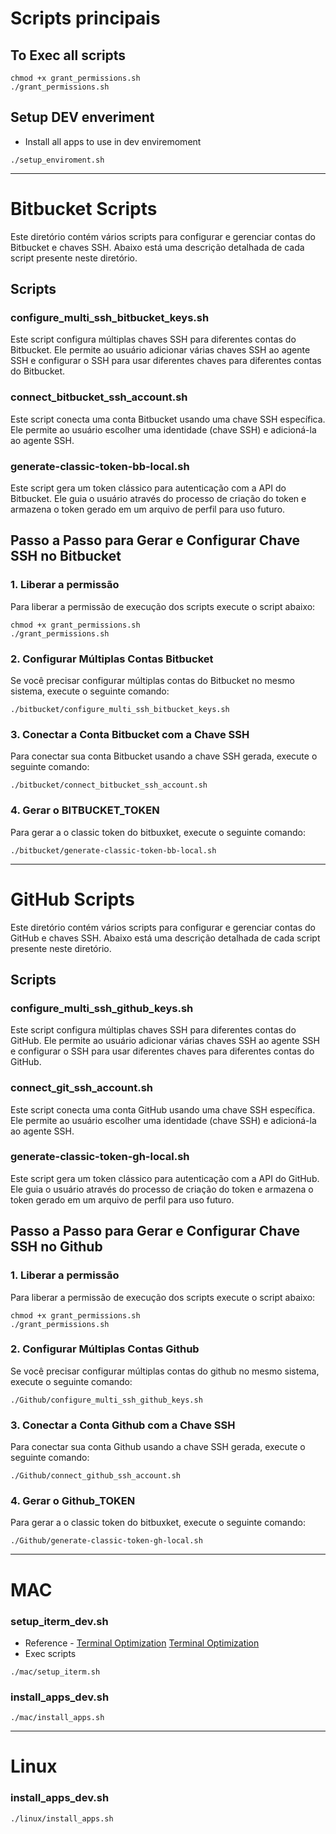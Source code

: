 # Scripts principais 

## To Exec all scripts
```shell script
chmod +x grant_permissions.sh
./grant_permissions.sh
```

## Setup DEV enveriment
* Install all apps to use in dev enviremoment
```shell script
./setup_enviroment.sh
```

______________________________________________________________________________________________________________________________


# Bitbucket Scripts

Este diretório contém vários scripts para configurar e gerenciar contas do Bitbucket e chaves SSH. Abaixo está uma descrição detalhada de cada script presente neste diretório.

## Scripts

### configure_multi_ssh_bitbucket_keys.sh
Este script configura múltiplas chaves SSH para diferentes contas do Bitbucket. Ele permite ao usuário adicionar várias chaves SSH ao agente SSH e configurar o SSH para usar diferentes chaves para diferentes contas do Bitbucket.

### connect_bitbucket_ssh_account.sh
Este script conecta uma conta Bitbucket usando uma chave SSH específica. Ele permite ao usuário escolher uma identidade (chave SSH) e adicioná-la ao agente SSH.

### generate-classic-token-bb-local.sh
Este script gera um token clássico para autenticação com a API do Bitbucket. Ele guia o usuário através do processo de criação do token e armazena o token gerado em um arquivo de perfil para uso futuro.

## Passo a Passo para Gerar e Configurar Chave SSH no Bitbucket

### 1. Liberar a permissão
Para liberar a permissão de execução dos scripts execute o script abaixo:
```shell
chmod +x grant_permissions.sh
./grant_permissions.sh
```

### 2. Configurar Múltiplas Contas Bitbucket
Se você precisar configurar múltiplas contas do Bitbucket no mesmo sistema, execute o seguinte comando:
```shell
./bitbucket/configure_multi_ssh_bitbucket_keys.sh
```

### 3. Conectar a Conta Bitbucket com a Chave SSH
Para conectar sua conta Bitbucket usando a chave SSH gerada, execute o seguinte comando:
```shell
./bitbucket/connect_bitbucket_ssh_account.sh
```

### 4. Gerar o BITBUCKET_TOKEN 
Para gerar a o classic token do bitbuxket, execute o seguinte comando:
```shell
./bitbucket/generate-classic-token-bb-local.sh
```


______________________________________________________________________________________________________________________________

# GitHub Scripts

Este diretório contém vários scripts para configurar e gerenciar contas do GitHub e chaves SSH. Abaixo está uma descrição detalhada de cada script presente neste diretório.

## Scripts

### configure_multi_ssh_github_keys.sh
Este script configura múltiplas chaves SSH para diferentes contas do GitHub. Ele permite ao usuário adicionar várias chaves SSH ao agente SSH e configurar o SSH para usar diferentes chaves para diferentes contas do GitHub.

### connect_git_ssh_account.sh
Este script conecta uma conta GitHub usando uma chave SSH específica. Ele permite ao usuário escolher uma identidade (chave SSH) e adicioná-la ao agente SSH.

### generate-classic-token-gh-local.sh
Este script gera um token clássico para autenticação com a API do GitHub. Ele guia o usuário através do processo de criação do token e armazena o token gerado em um arquivo de perfil para uso futuro.

## Passo a Passo para Gerar e Configurar Chave SSH no Github

### 1. Liberar a permissão
Para liberar a permissão de execução dos scripts execute o script abaixo:
```shell
chmod +x grant_permissions.sh
./grant_permissions.sh
```

### 2. Configurar Múltiplas Contas Github
Se você precisar configurar múltiplas contas do github no mesmo sistema, execute o seguinte comando:
```shell
./Github/configure_multi_ssh_github_keys.sh
```

### 3. Conectar a Conta Github com a Chave SSH
Para conectar sua conta Github usando a chave SSH gerada, execute o seguinte comando:
```shell
./Github/connect_github_ssh_account.sh
```

### 4. Gerar o Github_TOKEN 
Para gerar a o classic token do bitbuxket, execute o seguinte comando:
```shell
./Github/generate-classic-token-gh-local.sh
```

______________________________________________________________________________________________________________________________

# MAC

### setup_iterm_dev.sh
* Reference - [Terminal Optimization](https://medium.com/@arojunior/otimizando-o-terminal-do-mac-os-x-com-iterm-e-oh-my-zsh-1b0e843b5eb2)
[Terminal Optimization](https://medium.com/@arojunior/otimizando-o-terminal-do-mac-os-x-com-iterm-e-oh-my-zsh-1b0e843b5eb2)
* Exec scripts
```shell script
./mac/setup_iterm.sh
```

### install_apps_dev.sh
```shell script
./mac/install_apps.sh
```

______________________________________________________________________________________________________________________________

# Linux

### install_apps_dev.sh
```shell script
./linux/install_apps.sh
```